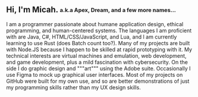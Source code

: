 ## Hi, I'm Micah. <sub><sup>a.k.a Apex, Dream, and a few more names...</sup></sub>

I am a programmer passionate about humane application design, ethical programming, and human-centered systems. The languages I am proficient with are Java, C#, HTML/CSS/JavaScript, and Lua, and I am currently learning to use Rust (does Batch count too?). Many of my projects are built with Node.JS because I happen to be skilled at rapid prototyping with it. My technical interests are virtual machines and emulation, web development, and game development, plus a mild fascination with cybersecurity. On the side I do graphic design and """art""" using the Adobe suite. Occasionally I use Figma to mock up graphical user interfaces. Most of my projects on GitHub were built for my own use, and so are better demonstrations of just my programming skills rather than my UX design skills.
